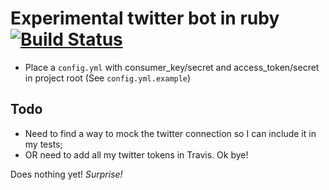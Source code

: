 # Experimental twitter bot in ruby [![Build Status](https://travis-ci.org/guytenaerefe/smashthepatriarchy.svg?branch=master)](https://travis-ci.org/guytenaerefe/smashthepatriarchy)

* Place a `config.yml` with consumer_key/secret and access_token/secret in project root (See `config.yml.example`)

## Todo
* Need to find a way to mock the twitter connection so I can include it in my tests;
* OR need to add all my twitter tokens in Travis. Ok bye!

Does nothing yet! _Surprise!_

